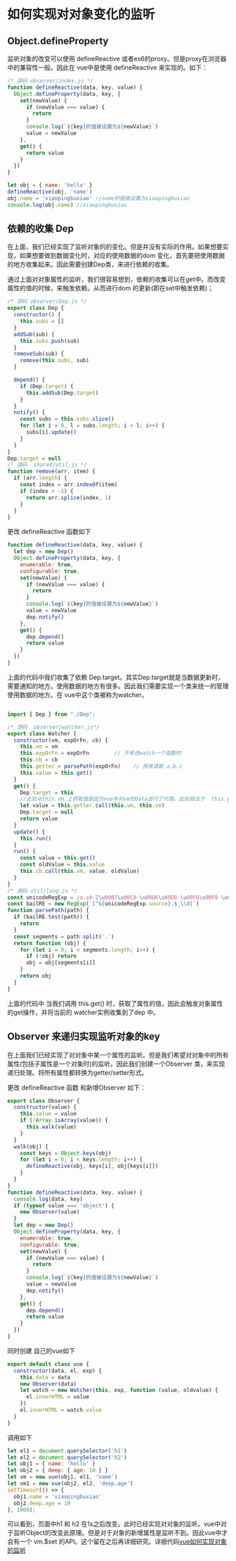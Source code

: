
# 如何实现对对象变化的监听

## Object.defineProperty
监听对象的改变可以使用 defineReactive 或者es6的proxy。但是proxy在浏览器中的兼容性一般。因此在 vue中是使用 defineReactive 来实现的。如下：
```javascript
/* 源码 observer/index.js */
function defineReactive(data, key, value) {
  Object.defineProperty(data, key, {
    set(newValue) {
      if (newValue === value) {
        return
      }
      console.log(`${key}的值被设置为${newValue}`)
      value = newValue
    },
    get() {
      return value
    }
  })
}

let obj = { name: 'hello' }
defineReactive(obj, 'name')
obj.name = 'xiaopingbuxiao' //name的值被设置为xiaopingbuxiao
console.log(obj.name) //xiaopingbuxiao
```
## 依赖的收集 Dep
在上面，我们已经实现了监听对象的的变化。但是并没有实际的作用。如果想要实现，如果想要做到数据变化时，对应的使用数据的dom 变化，首先要把使用数据的地方收集起来。因此需要创建Dep类，来进行依赖的收集。

通过上面对对象属性的监听，我们很容易想到，依赖的收集可以在get中。而改变属性的值的时候，来触发依赖。从而进行dom 的更新(即在set中触发依赖)；

```javascript
/* 源码 observer/Dep.js */
export class Dep {
  constructor() {
    this.subs = []
  }
  addSub(sub) {
    this.subs.push(sub)
  }
  removeSub(sub) {
    remove(this.subs, sub)
  }

  depend() {
    if (Dep.target) {
      this.addSub(Dep.target)
    }
  }
  notify() {
    const subs = this.subs.slice()
    for (let i = 0, l = subs.length; i < l; i++) {
      subs[i].update()
    }
  }
}
Dep.target = null
/* 源码  shared/util.js */
function remove(arr, item) {
  if (arr.length) {
    const index = arr.indexOf(item)
    if (index > -1) {
      return arr.splice(index, 1)
    }
  }
}
```
更改 defineReactive 函数如下
```javascript
function defineReactive(data, key, value) {
  let dep = new Dep()
  Object.defineProperty(data, key, {
    enumerable: true,
    configurable: true,
    set(newValue) {
      if (newValue === value) {
        return
      }
      console.log(`${key}的值被设置为${newValue}`)
      value = newValue
      dep.notify()
    },
    get() {
      dep.depend()
      return value
    }
  })
}
```
上面的代码中我们收集了依赖 Dep.target。其实Dep.target就是当数据更新时，需要通知的地方。使用数据的地方有很多。因此我们需要实现一个类来统一的管理使用数据的地方。在 vue中这个类被称为watcher。

```javascript

import { Dep } from "./Dep";

/* 源码  observer/watcher.js*/
export class Watcher {
  constructor(vm, expOrFn, cb) {
    this.vm = vm
    this.expOrFn = expOrFn        // 不考虑watch一个函数时
    this.cb = cb
    this.getter = parsePath(expOrFn)    // 用来读取 a.b.c
    this.value = this.get()
  }
  get() {
    Dep.target = this
    //此处从this.vm 上获取值是因为vue中对vm的data进行了代理。此处相当于  this.getter.call(this.vm,this.vm.data)
    let value = this.getter.call(this.vm, this.vm)  
    Dep.target = null
    return value
  }
  update() {
    this.run()
  }
  run() {
    const value = this.get()
    const oldValue = this.value
    this.cb.call(this.vm, value, oldValue)
  }
}
/* 源码 util/lang.js */
const unicodeRegExp = /a-zA-Z\u00B7\u00C0-\u00D6\u00D8-\u00F6\u00F8-\u037D\u037F-\u1FFF\u200C-\u200D\u203F-\u2040\u2070-\u218F\u2C00-\u2FEF\u3001-\uD7FF\uF900-\uFDCF\uFDF0-\uFFFD/
const bailRE = new RegExp(`[^${unicodeRegExp.source}.$_\\d]`)
function parsePath(path) {
  if (bailRE.test(path)) {
    return
  }
  const segments = path.split('.')
  return function (obj) {
    for (let i = 0; i < segments.length; i++) {
      if (!obj) return
      obj = obj[segments[i]]
    }
    return obj
  }
}
```
上面的代码中 当我们调用 this.get() 时，获取了属性的值，因此会触发对象属性的get操作，并将当前的 watcher实例收集到了dep 中。

## Observer 来递归实现监听对象的key
在上面我们已经实现了对对象中某一个属性的监听。但是我们希望对对象中的所有属性(包括子属性是一个对象时)的监听。因此我们创建一个Observer 类，来实现递归处理。将所有属性都转换为getter/setter形式。


更改 defineReactive 函数 和新增Observer 如下：
```javascript
export class Observer {
  constructor(value) {
    this.value = value
    if (!Array.isArray(value)) {
      this.walk(value)
    }
  }
  walk(obj) {
    const keys = Object.keys(obj)
    for (let i = 0; i < keys.length; i++) {
      defineReactive(obj, keys[i], obj[keys[i]])
    }
  }
}
function defineReactive(data, key, value) {
  console.log(data, key)
  if (typeof value === 'object') {
    new Observer(value)
  }
  let dep = new Dep()
  Object.defineProperty(data, key, {
    enumerable: true,
    configurable: true,
    set(newValue) {
      if (newValue === value) {
        return
      }
      console.log(`${key}的值被设置为${newValue}`)
      value = newValue
      dep.notify()
    },
    get() {
      dep.depend()
      return value
    }
  })
}
```
同时创建 自己的vue如下
```javascript
export default class vue {
  constructor(data, el, exp) {
    this.data = data
    new Observer(data)
    let watch = new Watcher(this, exp, function (value, oldvalue) {
      el.innerHTML = value
    })
    el.innerHTML = watch.value
  }
}
```
调用如下
```javascript
let el1 = document.querySelector('h1')
let el2 = document.querySelector('h2')
let obj1 = { name: 'hello' }
let obj2 = { deep: { age: 18 } }
let vm = new vue(obj1, el1, 'name')
let vm1 = new vue(obj2, el2, 'deep.age')
setTimeout(() => {
  obj1.name = 'xiaopingbuxiao'
  obj2.deep.age = 19
}, 1000);
```
可以看到，页面中h1 和 h2 在1s之后改变。此时已经实现对对象的监听。vue中对于监听Object的改变此原理。但是对于对象的新增属性是监听不到。因此vue中才会有一个 vm.$set 的API。这个留在之后再详细研究。详细代码[vue如何实现对象的监听](https://github.com/xiaopingbuxiao/easy-understand-vue/tree/master/object)


<Gitalk></Gitalk>
